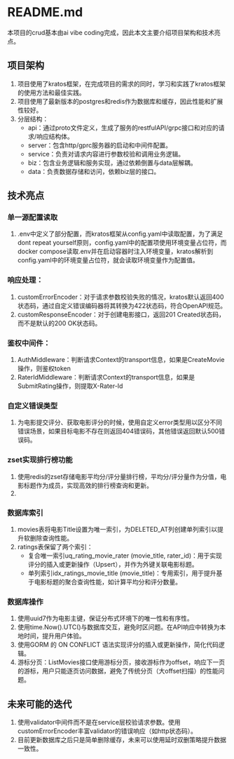 # README.md
本项目的crud基本由ai vibe coding完成，因此本文主要介绍项目架构和技术亮点。

## 项目架构
1. 项目使用了kratos框架，在完成项目的需求的同时，学习和实践了kratos框架的使用方法和最佳实践。
2. 项目使用了最新版本的postgres和redis作为数据库和缓存，因此性能和扩展性较好。
3. 分层结构： 
   - api：通过proto文件定义，生成了服务的restfulAPI/grpc接口和对应的请求/响应结构体。
   - server：包含http/gprc服务器的启动和中间件配置。
   - service：负责对请求内容进行参数校验和调用业务逻辑。
   - biz：包含业务逻辑和服务实现，通过依赖倒置与data层解耦。
   - data：负责数据存储和访问，依赖biz层的接口。

## 技术亮点

### 单一源配置读取
1. .env中定义了部分配置，而kratos框架从config.yaml中读取配置，为了满足dont repeat yourself原则，config.yaml中的配置项使用环境变量占位符，而docker compose读取.env并在启动容器时注入环境变量，kratos解析到config.yaml中的环境变量占位符，就会读取环境变量作为配置值。

### 响应处理：
1. customErrorEncoder：对于请求参数校验失败的情况，kratos默认返回400状态码，通过自定义错误编码器将其转换为422状态码，符合OpenAPI规范。
2. customResponseEncoder：对于创建电影接口，返回201 Created状态码，而不是默认的200 OK状态码。

### 鉴权中间件：
1. AuthMiddleware：判断请求Context的transport信息，如果是CreateMovie操作，则鉴权token
2. RaterIdMiddleware：判断请求Context的transport信息，如果是SubmitRating操作，则提取X-Rater-Id

### 自定义错误类型
1. 为电影提交评分、获取电影评分的时候，使用自定义error类型用以区分不同错误场景，如果目标电影不存在则返回404错误码，其他错误返回默认500错误码。

### zset实现排行榜功能
1. 使用redis的zset存储电影平均分/评分量排行榜，平均分/评分量作为分值，电影标题作为成员，实现高效的排行榜查询和更新。
2. 
### 数据库索引
1. movies表将电影Title设置为唯一索引，为DELETED_AT列创建单列索引以提升软删除查询性能。
2. ratings表保留了两个索引：
   - 复合唯一索引uq_rating_movie_rater (movie_title, rater_id)：用于实现评分的插入或更新操作（Upsert），并作为外键关联电影标题。
   - 单列索引idx_ratings_movie_title (movie_title)：专用索引，用于提升基于电影标题的聚合查询性能，如计算平均分和评分数量。

### 数据库操作
1. 使用uuid7作为电影主键，保证分布式环境下的唯一性和有序性。
2. 使用time.Now().UTC()与数据库交互，避免时区问题。在API响应中转换为本地时间，提升用户体验。
3. 使用GORM 的 ON CONFLICT 语法实现评分的插入或更新操作，简化代码逻辑。
4. 游标分页：ListMovies接口使用游标分页，接收游标作为offset，响应下一页的游标，用户只能逐页访问数据，避免了传统分页（大offset扫描）的性能问题。

## 未来可能的迭代
1. 使用validator中间件而不是在service层校验请求参数。使用customErrorEncoder丰富validator的错误响应（如http状态码）。
2. 目前更新数据库之后只是简单删除缓存，未来可以使用延时双删策略提升数据一致性。